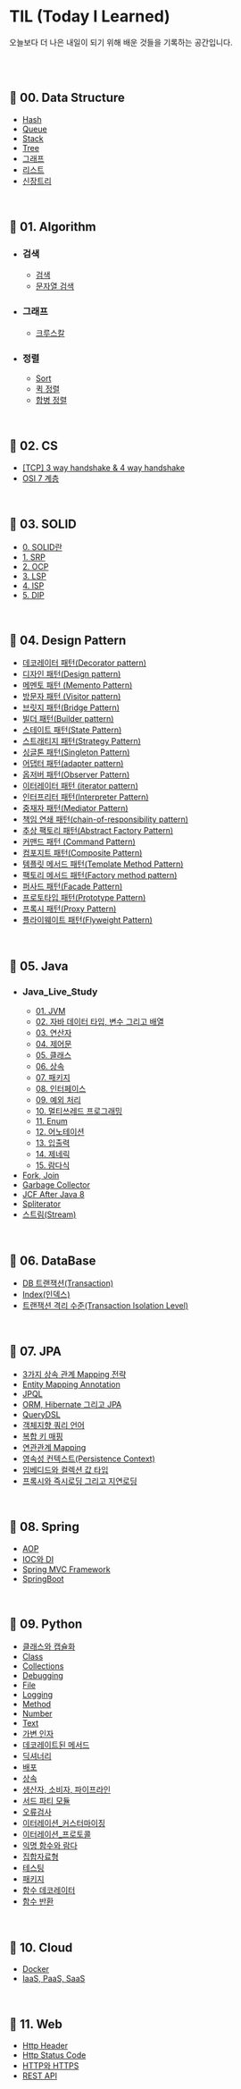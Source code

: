 # TIL (Today I Learned)

오늘보다 더 나은 내일이 되기 위해 배운 것들을 기록하는 공간입니다.

<br/>

<br/>

## 📌  00. Data Structure

- [Hash](./00.%20Data%20Structure/Hash.md)
- [Queue](./00.%20Data%20Structure/Queue.md)
- [Stack](./00.%20Data%20Structure/Stack.md)
- [Tree](./00.%20Data%20Structure/Tree.md)
- [그래프](./00.%20Data%20Structure/그래프.md)
- [리스트](./00.%20Data%20Structure/리스트.md)
- [신장트리](./00.%20Data%20Structure/신장트리.md)

<br/>

## 📌  01. Algorithm

- ### 검색
  - [검색](./01.%20Algorithm/검색/검색.md)
  - [문자열 검색](./01.%20Algorithm/검색/문자열%20검색.md)
- ### 그래프
  - [크루스칼](./01.%20Algorithm/그래프/크루스칼.md)
- ### 정렬
  - [Sort](./01.%20Algorithm/정렬/Sort.md)
  - [퀵 정렬](./01.%20Algorithm/정렬/퀵%20정렬.md)
  - [합병 정렬](./01.%20Algorithm/정렬/합병%20정렬.md)

<br/>

## 📌  02. CS

- [[TCP] 3 way handshake & 4 way handshake](./02.%20CS/[TCP]%203%20way%20handshake%20&%204%20way%20handshake.md)
- [OSI 7 계층](./02.%20CS/OSI%207%20계층.md)

<br/>

## 📌  03. SOLID

- [0. SOLID란](./03.%20SOLID/0.%20SOLID란.md)
- [1. SRP](./03.%20SOLID/1.%20SRP.md)
- [2. OCP](./03.%20SOLID/2.%20OCP.md)
- [3. LSP](./03.%20SOLID/3.%20LSP.md)
- [4. ISP](./03.%20SOLID/4.%20ISP.md)
- [5. DIP](./03.%20SOLID/5.%20DIP.md)

<br/>

## 📌  04. Design Pattern

- [데코레이터 패턴(Decorator pattern)](./04.%20Design%20Pattern/데코레이터%20패턴(Decorator%20pattern).md)
- [디자인 패턴(Design pattern)](./04.%20Design%20Pattern/디자인%20패턴(Design%20pattern).md)
- [메멘토 패턴 (Memento Pattern)](./04.%20Design%20Pattern/메멘토%20패턴%20(Memento%20Pattern).md)
- [방문자 패턴 (Visitor pattern)](./04.%20Design%20Pattern/방문자%20패턴%20(Visitor%20pattern).md)
- [브릿지 패턴(Bridge Pattern)](./04.%20Design%20Pattern/브릿지%20패턴(Bridge%20Pattern).md)
- [빌더 패턴(Builder pattern)](./04.%20Design%20Pattern/빌더%20패턴(Builder%20pattern).md)
- [스테이트 패턴(State Pattern)](./04.%20Design%20Pattern/스테이트%20패턴(State%20Pattern).md)
- [스트래티지 패턴(Strategy Pattern)](./04.%20Design%20Pattern/스트래티지%20패턴(Strategy%20Pattern).md)
- [싱글톤 패턴(Singleton Pattern)](./04.%20Design%20Pattern/싱글톤%20패턴(Singleton%20Pattern).md)
- [어댑터 패턴(adapter pattern)](./04.%20Design%20Pattern/어댑터%20패턴(adapter%20pattern).md)
- [옵저버 패턴(Observer Pattern)](./04.%20Design%20Pattern/옵저버%20패턴(Observer%20Pattern).md)
- [이터레이터 패턴 (iterator pattern)](./04.%20Design%20Pattern/이터레이터%20패턴%20(iterator%20pattern).md)
- [인터프리터 패턴(Interpreter Pattern)](./04.%20Design%20Pattern/인터프리터%20패턴(Interpreter%20Pattern).md)
- [중재자 패턴(Mediator Pattern)](./04.%20Design%20Pattern/중재자%20패턴(Mediator%20Pattern).md)
- [책임 연쇄 패턴(chain-of-responsibility pattern)](./04.%20Design%20Pattern/책임%20연쇄%20패턴(chain-of-responsibility%20pattern).md)
- [추상 팩토리 패턴(Abstract Factory Pattern)](./04.%20Design%20Pattern/추상%20팩토리%20패턴(Abstract%20Factory%20Pattern).md)
- [커맨드 패턴 (Command Pattern)](./04.%20Design%20Pattern/커맨드%20패턴%20(Command%20Pattern).md)
- [컴포지트 패턴(Composite Pattern)](./04.%20Design%20Pattern/컴포지트%20패턴(Composite%20Pattern).md)
- [템플릿 메서드 패턴(Template Method Pattern)](./04.%20Design%20Pattern/템플릿%20메서드%20패턴(Template%20Method%20Pattern).md)
- [팩토리 메서드 패턴(Factory method pattern)](./04.%20Design%20Pattern/팩토리%20메서드%20패턴(Factory%20method%20pattern).md)
- [퍼사드 패턴(Facade Pattern)](./04.%20Design%20Pattern/퍼사드%20패턴(Facade%20Pattern).md)
- [프로토타입 패턴(Prototype Pattern)](./04.%20Design%20Pattern/프로토타입%20패턴(Prototype%20Pattern).md)
- [프록시 패턴(Proxy Pattern)](./04.%20Design%20Pattern/프록시%20패턴(Proxy%20Pattern).md)
- [플라이웨이트 패턴(Flyweight Pattern)](./04.%20Design%20Pattern/플라이웨이트%20패턴(Flyweight%20Pattern).md)

<br/>

## 📌  05. Java

- ### Java_Live_Study
  - [01. JVM](./05.%20Java/Java_Live_Study/01.%20JVM.md)
  - [02. 자바 데이터 타입, 변수 그리고 배열](./05.%20Java/Java_Live_Study/02.%20자바%20데이터%20타입,%20변수%20그리고%20배열.md)
  - [03. 연산자](./05.%20Java/Java_Live_Study/03.%20연산자.md)
  - [04. 제어문](./05.%20Java/Java_Live_Study/04.%20제어문.md)
  - [05. 클래스](./05.%20Java/Java_Live_Study/05.%20클래스.md)
  - [06. 상속](./05.%20Java/Java_Live_Study/06.%20상속.md)
  - [07. 패키지](./05.%20Java/Java_Live_Study/07.%20패키지.md)
  - [08. 인터페이스](./05.%20Java/Java_Live_Study/08.%20인터페이스.md)
  - [09. 예외 처리](./05.%20Java/Java_Live_Study/09.%20예외%20처리.md)
  - [10. 멀티쓰레드 프로그래밍](./05.%20Java/Java_Live_Study/10.%20멀티쓰레드%20프로그래밍.md)
  - [11. Enum](./05.%20Java/Java_Live_Study/11.%20Enum.md)
  - [12. 어노테이션](./05.%20Java/Java_Live_Study/12.%20어노테이션.md)
  - [13. 입출력](./05.%20Java/Java_Live_Study/13.%20입출력.md)
  - [14. 제네릭](./05.%20Java/Java_Live_Study/14.%20제네릭.md)
  - [15. 람다식](./05.%20Java/Java_Live_Study/15.%20람다식.md)
- [Fork, Join](./05.%20Java/Fork,%20Join.md)
- [Garbage Collector](./05.%20Java/Garbage%20Collector.md)
- [JCF After Java 8](./05.%20Java/JCF%20After%20Java%208.md)
- [Spliterator](./05.%20Java/Spliterator.md)
- [스트림(Stream)](./05.%20Java/스트림(Stream).md)

<br/>

## 📌  06. DataBase

- [DB 트랜잭션(Transaction)](./06.%20DataBase/DB%20트랜잭션(Transaction).md)
- [Index(인덱스)](./06.%20DataBase/Index(인덱스).md)
- [트랜잭션 격리 수준(Transaction Isolation Level) ](./06.%20DataBase/트랜잭션%20격리%20수준(Transaction%20Isolation%20Level)%20.md)

<br/>

## 📌  07. JPA

- [3가지 상속 관계 Mapping 전략](./07.%20JPA/3가지%20상속%20관계%20Mapping%20전략.md)
- [Entity Mapping Annotation](./07.%20JPA/Entity%20Mapping%20Annotation.md)
- [JPQL](./07.%20JPA/JPQL.md)
- [ORM, Hibernate 그리고 JPA](./07.%20JPA/ORM,%20Hibernate%20그리고%20JPA.md)
- [QueryDSL](./07.%20JPA/QueryDSL.md)
- [객체지향 쿼리 언어](./07.%20JPA/객체지향%20쿼리%20언어.md)
- [복합 키 매핑](./07.%20JPA/복합%20키%20매핑.md)
- [연관관계 Mapping](./07.%20JPA/연관관계%20Mapping.md)
- [영속성 컨텍스트(Persistence Context)](./07.%20JPA/영속성%20컨텍스트(Persistence%20Context).md)
- [임베디드와 컬렉션 값 타입](./07.%20JPA/임베디드와%20컬렉션%20값%20타입.md)
- [프록시와 즉시로딩 그리고 지연로딩](./07.%20JPA/프록시와%20즉시로딩%20그리고%20지연로딩.md)

<br/>

## 📌  08. Spring

- [AOP](./08.%20Spring/AOP.md)
- [IOC와 DI](./08.%20Spring/IOC와%20DI.md)
- [Spring MVC Framework](./08.%20Spring/Spring%20MVC%20Framework.md)
- [SpringBoot](./08.%20Spring/SpringBoot.md)

<br/>

## 📌  09. Python

- [ 클래스와 캡슐화](./09.%20Python/%20클래스와%20캡슐화.md)
- [Class](./09.%20Python/Class.md)
- [Collections](./09.%20Python/Collections.md)
- [Debugging](./09.%20Python/Debugging.md)
- [File](./09.%20Python/File.md)
- [Logging](./09.%20Python/Logging.md)
- [Method](./09.%20Python/Method.md)
- [Number](./09.%20Python/Number.md)
- [Text](./09.%20Python/Text.md)
- [가변 인자](./09.%20Python/가변%20인자.md)
- [데코레이트된 메서드](./09.%20Python/데코레이트된%20메서드.md)
- [딕셔너리](./09.%20Python/딕셔너리.md)
- [배포](./09.%20Python/배포.md)
- [상속](./09.%20Python/상속.md)
- [생산자, 소비자, 파이프라인](./09.%20Python/생산자,%20소비자,%20파이프라인.md)
- [서드 파티 모듈](./09.%20Python/서드%20파티%20모듈.md)
- [오류검사](./09.%20Python/오류검사.md)
- [이터레이션_커스터마이징](./09.%20Python/이터레이션_커스터마이징.md)
- [이터레이션_프로토콜](./09.%20Python/이터레이션_프로토콜.md)
- [익명 함수와 람다](./09.%20Python/익명%20함수와%20람다.md)
- [집합자료형](./09.%20Python/집합자료형.md)
- [테스팅](./09.%20Python/테스팅.md)
- [패키지](./09.%20Python/패키지.md)
- [함수 데코레이터](./09.%20Python/함수%20데코레이터.md)
- [함수 반환](./09.%20Python/함수%20반환.md)

<br/>

## 📌  10. Cloud

- [Docker](./10.%20Cloud/Docker.md)
- [IaaS, PaaS, SaaS](./10.%20Cloud/IaaS,%20PaaS,%20SaaS.md)

<br/>

## 📌  11. Web

- [Http Header](./11.%20Web/Http%20Header.md)
- [Http Status Code](./11.%20Web/Http%20Status%20Code.md)
- [HTTP와 HTTPS](./11.%20Web/HTTP와%20HTTPS.md)
- [REST API](./11.%20Web/REST%20API.md)
